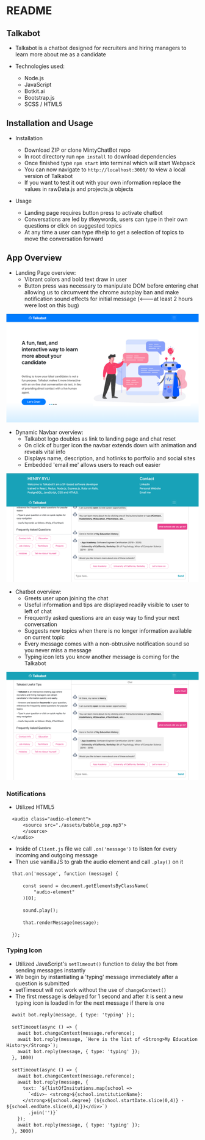# README

## Talkabot

* Talkabot is a chatbot designed for recruiters and hiring managers to learn more about me as a candidate

* Technologies used:
  * Node.js
  * JavaScript
  * Botkit.ai
  * Bootstrap.js
  * SCSS / HTML5


## Installation and Usage

* Installation
  * Download ZIP or clone MintyChatBot repo
  * In root directory run `npm install` to download dependencies
  * Once finished type `npm start` into terminal which will start Webpack
  * You can now navigate to `http://localhost:3000/` to view a local version of Talkabot
  * If you want to test it out with your own information replace the values in rawData.js and projects.js objects

* Usage
  * Landing page requires button press to activate chatbot
  * Conversations are led by #keywords, users can type in their own questions or click on suggested topics
  * At any time a user can type #help to get a selection of topics to move the conversation forward


## App Overview

* Landing Page overview:
  * Vibrant colors and bold text draw in user
  * Button press was necessary to manipulate DOM before entering chat allowing us to circumvent the chrome autoplay ban and make notification sound effects for initial message (<---at least 2 hours were lost on this bug)
 
![Landing Page](public/assets/landing.png)

* Dynamic Navbar overview:
  * Talkabot logo doubles as link to landing page and chat reset
  * On click of burger icon the navbar extends down with animation and reveals vital info
  * Displays name, description, and hotlinks to portfolio and social sites
  * Embedded 'email me' allows users to reach out easier

![Extended Navbar](public/assets/extendedNavbar.png)

* Chatbot overview:
  * Greets user upon joining the chat 
  * Useful information and tips are displayed readily visible to user to left of chat
  * Frequently asked questions are an easy way to find your next conversation
  * Suggests new topics when there is no longer information available on current topic
  * Every message comes with a non-obtrusive notification sound so you never miss a message
  * Typing icon lets you know another message is coming for the Talkabot

![Main Chat](public/assets/mainChat.png)


### Notifications

* Utilized HTML5 <audio> tag to host a short mp3 clip

```
  <audio class="audio-element">
      <source src="./assets/bubble_pop.mp3">
      </source>
  </audio> 
```
* Inside of `Client.js` file we call `.on('message')` to listen for every incoming and outgoing message
* Then use vanillaJS to grab the audio element and call `.play()` on it

```
  that.on('message', function (message) {

      const sound = document.getElementsByClassName(
          "audio-element"
      )[0];

      sound.play();
      
      that.renderMessage(message);

  });
```

### Typing Icon

  * Utilized JavaScript's `setTimeout()` function to delay the bot from sending messages instantly
  * We begin by instantiating a 'typing' message immediately after a question is submitted
  * setTimeout will not work without the use of `changeContext()`
  * The first message is delayed for 1 second and after it is sent a new typing icon is loaded in for the next message if there is one

```
  await bot.reply(message, { type: 'typing' });
    
  setTimeout(async () => {
    await bot.changeContext(message.reference);
    await bot.reply(message, `Here is the list of <Strong>My Education History</Strong>`);
    await bot.reply(message, { type: 'typing' });
  }, 1000)

  setTimeout(async () => {
    await bot.changeContext(message.reference);
    await bot.reply(message, {
      text: `${listOfInsitutions.map(school =>
        `<div>- <strong>${school.institutionName}:
      </strong>${school.degree} (${school.startDate.slice(0,4)} - ${school.endDate.slice(0,4)})</div>`)
        .join('')}`
    });
    await bot.reply(message, { type: 'typing' });
  }, 3000)
```